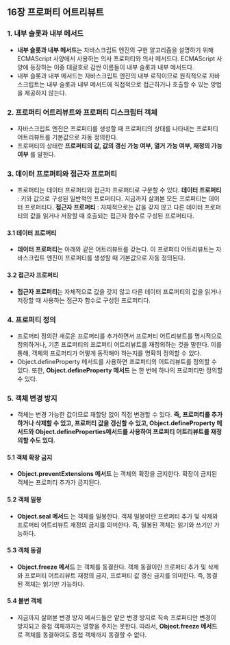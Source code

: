 ## 16장 프로퍼티 어트리뷰트
### 1. 내부 슬롯과 내부 메서드
- **내부 슬롯과 내부 메서드**는 자바스크립트 엔진의 구현 알고리즘을 설명하기 위해 ECMAScript 사양에서 사용하는 의사 프로퍼티와 의사 메서드다. ECMAScript 사양에 등장하는 이중 대괄호로 감싼 이름들이 내부 슬롯과 내부 메서드다.
- 내부 슬롯과 내부 메서드는 자바스크립트 엔진의 내부 로직이므로 원칙적으로 자바스크립트는 내부 슬롯과 내부 메서드에 직접적으로 접근하거나 호출할 수 있는 방법을 제공하지 않는다.

### 2. 프로퍼티 어트리뷰트와 프로퍼티 디스크립터 객체
- 자바스크립트 엔진은 프로퍼티를 생성할 때 프로퍼티의 상태를 나타내는 프로퍼티 어트리뷰트를 기본값으로 자동 정의한다.
- 프로퍼티의 상태란 **프로퍼티의 값, 값의 갱신 가능 여부, 열거 가능 여부, 재정의 가능 여부** 를 말한다.

### 3. 데이터 프로퍼티와 접근자 프로퍼티
- 프로퍼티는 데이터 프로퍼티와 접근자 프로퍼티로 구분할 수 있다.
**데이터 프로퍼티** : 키와 값으로 구성된 일반적인 프로퍼티다. 지금까지 살펴본 모든 프로퍼티는 데이터 프로퍼티다.
**접근자 프로퍼티** : 자체적으로는 값을 갖지 않고 다른 데이터 프로퍼티의 값을 읽거나 저장할 때 호출되는 접근자 함수로 구성된 프로퍼티다.

#### 3.1 데이터 프로퍼티
- **데이터 프로퍼티**는 아래와 같은 어트리뷰트를 갖는다. 이 프로퍼티 어트리뷰트는 자바스크립트 엔진이 프로퍼티를 생성할 때 기본값으로 자동 정의된다.

#### 3.2 접근자 프로퍼티
- **접근자 프로퍼티**는 자체적으로 값을 갖지 않고 다른 데이터 프로퍼티의 값을 읽거나 저장할 때 사용하는 접근자 함수로 구성된 프로퍼티다.

### 4. 프로퍼티 정의
- 프로퍼티 정의란 새로운 프로퍼티를 추가하면서 프로퍼티 어트리뷰트를 명시적으로 정의하거나, 기존 프로퍼티의 프로퍼티 어트리뷰트를 재정의하는 것을 말한다. 이를 통해, 객체의 프로퍼티가 어떻게 동작해야 하는지를 명확히 정의할 수 있다.
- Object.defineProperty 메서드를 사용하면 프로퍼티의 어트리뷰트를 정의할 수 있다. 또한, **Object.defineProperty 메서드** 는 한 번에 하나의 프로퍼티만 정의할 수 있다.

### 5. 객체 변경 방지
- 객체는 변경 가능한 값이므로 재할당 없이 직접 변경할 수 있다. **즉, 프로퍼티를 추가하거나 삭제할 수 있고, 프로퍼티 값을 갱신할 수 있고, Object.defineProperty 메서드와 Object.defineProperties메서드를 사용하여 프로퍼티 어트리뷰트를 재정의할 수도 있다.**

#### 5.1 객체 확장 금지
- **Object.preventExtensions 메서드** 는 객체의 확장을 금지한다. 확장이 금지된 객체는 프로퍼티 추가가 금지된다.

#### 5.2 객체 밀봉
- **Object.seal 메서드** 는 객체를 밀봉한다. 객체 밀봉이란 프로퍼티 추가 및 삭제와 프로퍼티 어트리뷰트 재정의 금지를 의미한다. 즉, 밀봉된 객체는 읽기와 쓰기만 가능하다.

#### 5.3 객체 동결
- **Object.freeze 메서드** 는 객체를 동결한다. 객체 동결이란 프로퍼티 추가 및 삭제와 프로퍼티 어트리뷰트 재정의 금지, 프로퍼티 값 갱신 금지를 의미한다. 즉, 동결된 객체는 읽기만 가능하다.

#### 5.4 불변 객체
- 지금까지 살펴본 변경 방지 메서드들은 얕은 변경 방지로 직속 프로퍼티만 변경이 방지되고 중첩 객체까지는 영향을 주지는 못한다. 따라서, **Object.freeze 메서드** 로 객체를 동결하여도 중첩 객체까지 동결할 수 없다.
